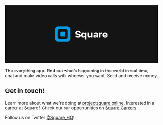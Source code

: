 ![Azure-ish Square logo in front of a dark grey horizontal banner](https://raw.githubusercontent.com/square-net/.github/main/profile/square-banner.png)

The everything app. Find out what’s happening in the world in real time, chat and make video calls with whoever you want. Send and receive money.

## Get in touch!

Learn more about what we're doing at [projectsquare.online](https://projectsquare.online).
Interested in a career at Square? Check out our opportunities on [Square Careers](https://projectsquare.online/careers).

Follow us on Twitter [@Square_HQ](https://twitter.com/Square_HQ)!